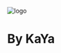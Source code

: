 ![logo](https://media.discordapp.net/attachments/910034324190007346/931121706578362378/FB_IMG_1640902198759.jpg) 


# By KaYa
